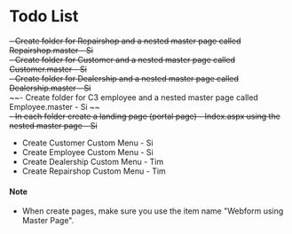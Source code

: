 # Todo List

~~- Create folder for Repairshop and a nested master page called Repairshop.master - Si~~ <br>
~~- Create folder for Customer and a nested master page called Customer.master - Si~~ <br>
~~- Create folder for Dealership and a nested master page called Dealership.master - Si~~ <br>
~~- Create folder for C3 employee and a nested master page called Employee.master - Si ~~ <br>
~~- In each folder create a landing page (portal page) - Index.aspx using the nested master page - Si~~ <br>

- Create Customer Custom Menu - Si 
- Create Employee Custom Menu - Si
- Create Dealership Custom Menu - Tim
- Create Repairshop Custom Menu - Tim


#### Note
- When create pages, make sure you use the item name "Webform using Master Page".
